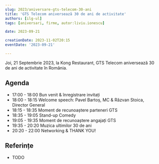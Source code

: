 ```yaml
---
slug: 2023/aniversare-gts-telecom-30-ani
title: 'GTS Telecom aniversează 30 de ani de activitate'
authors: [ilg-ul]
tags: [aniversari, firme, autor:liviu.ionescu]

date: 2023-09-21

creationDate: 2023-11-02T20:15
eventDate: '2023-09-21'

---
```


Joi, 21 Septembrie 2023, la Kong Restaurant,
GTS Telecom aniversează 30 de ani de activitate în România.

<!-- truncate -->

## Agenda

- 17:00 - 18:00 Bun venit & înregistrare invitați
- 18:00 - 18:15 Welcome speech: Pavel Bartoș, MC & Răzvan Stoica, Director General
- 18:15 - 18:35 Moment de recunoaștere parteneri GTS
- 18:35 - 19:05 Stand-up Comedy
- 19:05 - 19:35 Moment de recunoaștere angajați GTS
- 19:35 - 20:20 Muzica ultimilor 30 de ani
- 20:20 - 22:00 Networking & THANK YOU!

## Referințe

- TODO
